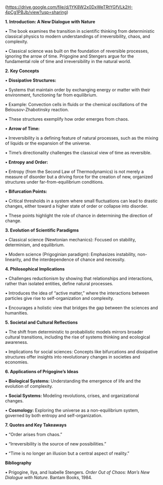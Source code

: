 (https://drive.google.com/file/d/1YK8W2x0DxWeTRtYGfVLk2H-4pCg1PBJb/view?usp=sharing)


**1. Introduction: A New Dialogue with Nature**

• The book examines the transition in scientific thinking from deterministic classical physics to modern understandings of irreversibility, chaos, and complexity.

• Classical science was built on the foundation of reversible processes, ignoring the arrow of time. Prigogine and Stengers argue for the fundamental role of time and irreversibility in the natural world.

**2. Key Concepts**

• **Dissipative Structures:**

• Systems that maintain order by exchanging energy or matter with their environment, functioning far from equilibrium.

• Example: Convection cells in fluids or the chemical oscillations of the Belousov-Zhabotinsky reaction.

• These structures exemplify how order emerges from chaos.

• **Arrow of Time:**

• Irreversibility is a defining feature of natural processes, such as the mixing of liquids or the expansion of the universe.

• Time’s directionality challenges the classical view of time as reversible.

• **Entropy and Order:**

• Entropy (from the Second Law of Thermodynamics) is not merely a measure of disorder but a driving force for the creation of new, organized structures under far-from-equilibrium conditions.

• **Bifurcation Points:**

• Critical thresholds in a system where small fluctuations can lead to drastic changes, either toward a higher state of order or collapse into disorder.

• These points highlight the role of chance in determining the direction of change.


**3. Evolution of Scientific Paradigms**

• Classical science (Newtonian mechanics): Focused on stability, determinism, and equilibrium.

• Modern science (Prigoginian paradigm): Emphasizes instability, non-linearity, and the interdependence of chance and necessity.

**4. Philosophical Implications**

• Challenges reductionism by showing that relationships and interactions, rather than isolated entities, define natural processes.

• Introduces the idea of “active matter,” where the interactions between particles give rise to self-organization and complexity.

• Encourages a holistic view that bridges the gap between the sciences and humanities.

**5. Societal and Cultural Reflections**

• The shift from deterministic to probabilistic models mirrors broader cultural transitions, including the rise of systems thinking and ecological awareness.

• Implications for social sciences: Concepts like bifurcations and dissipative structures offer insights into revolutionary changes in societies and economies.

**6. Applications of Prigogine’s Ideas**

• **Biological Systems:** Understanding the emergence of life and the evolution of complexity.

• **Social Systems:** Modeling revolutions, crises, and organizational changes.

• **Cosmology:** Exploring the universe as a non-equilibrium system, governed by both entropy and self-organization.

**7. Quotes and Key Takeaways**

• “Order arises from chaos.”

• “Irreversibility is the source of new possibilities.”

• “Time is no longer an illusion but a central aspect of reality.”

**Bibliography**

• Prigogine, Ilya, and Isabelle Stengers. _Order Out of Chaos: Man’s New Dialogue with Nature_. Bantam Books, 1984.
